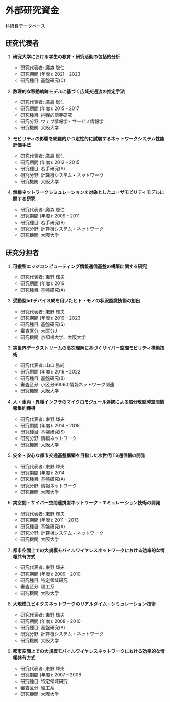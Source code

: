 # 外部研究資金
[科研費データベース](https://nrid.nii.ac.jp/ja/nrid/1000090506544/)

## 研究代表者
1. **研究大学における学生の教育・研究活動の包括的分析**
   - 研究代表者: 廣森 聡仁
   - 研究期間 (年度): 2021 – 2023
   - 研究種目: 基盤研究(C)

2. **数理的な移動軌跡モデルに基づく広域交通流の推定手法**
   - 研究代表者: 廣森 聡仁
   - 研究期間 (年度): 2015 – 2017
   - 研究種目: 挑戦的萌芽研究
   - 研究分野: ウェブ情報学・サービス情報学
   - 研究機関: 大阪大学

3. **モビリティの影響を網羅的かつ定性的に試験するネットワークシステム性能評価手法**
   - 研究代表者: 廣森 聡仁
   - 研究期間 (年度): 2012 – 2015
   - 研究種目: 若手研究(A)
   - 研究分野: 計算機システム・ネットワーク
   - 研究機関: 大阪大学

4. **無線ネットワークシミュレーションを対象としたユーザモビリティモデルに関する研究**
   - 研究代表者: 廣森 聡仁
   - 研究期間 (年度): 2009 – 2011
   - 研究種目: 若手研究(B)
   - 研究分野: 計算機システム・ネットワーク
   - 研究機関: 大阪大学

## 研究分担者
1. **可搬型エッジコンピューティング情報通信基盤の構築に関する研究**
   - 研究代表者: 東野 輝夫
   - 研究期間 (年度): 2019
   - 研究種目: 基盤研究(A)

2. **受動型IoTデバイス網を用いたヒト・モノの状況認識技術の創出**
   - 研究代表者: 東野 輝夫
   - 研究期間 (年度): 2019 – 2023
   - 研究種目: 基盤研究(S)
   - 審査区分: 大区分J
   - 研究機関: 京都橘大学、大阪大学

3. **実世界データストリームの高次理解に基づくサイバー空間モビリティ構築技術**
   - 研究代表者: 山口 弘純
   - 研究期間 (年度): 2019 – 2022
   - 研究種目: 基盤研究(B)
   - 審査区分: 小区分60060:情報ネットワーク関連
   - 研究機関: 大阪大学

4. **人・車両・異種インフラのマイクロモジュール連携による超分散型時空間情報集約機構**
   - 研究代表者: 東野 輝夫
   - 研究期間 (年度): 2014 – 2018
   - 研究種目: 基盤研究(S)
   - 研究分野: 情報ネットワーク
   - 研究機関: 大阪大学

5. **安全・安心な都市交通基盤構築を目指した次世代ITS通信網の開発**
   - 研究代表者: 東野 輝夫
   - 研究期間 (年度): 2014
   - 研究種目: 基盤研究(A)
   - 研究分野: 情報ネットワーク
   - 研究機関: 大阪大学

6. **実空間・サイバー空間連携型ネットワーク・エミュレーション技術の開発**
   - 研究代表者: 東野 輝夫
   - 研究期間 (年度): 2011 – 2013
   - 研究種目: 基盤研究(A)
   - 研究分野: 計算機システム・ネットワーク
   - 研究機関: 大阪大学

7. **都市空間上での大規模モバイルワイヤレスネットワークにおける効率的な情報共有方式**
   - 研究代表者: 東野 輝夫
   - 研究期間 (年度): 2009 – 2010
   - 研究種目: 特定領域研究
   - 審査区分: 理工系
   - 研究機関: 大阪大学

8. **大規模ユビキタスネットワークのリアルタイム・シミュレーション技術**
   - 研究代表者: 東野 輝夫
   - 研究期間 (年度): 2008 – 2010
   - 研究種目: 基盤研究(A)
   - 研究分野: 計算機システム・ネットワーク
   - 研究機関: 大阪大学

9. **都市空間上での大規模モバイルワイヤレスネットワークにおける効率的な情報共有方式**
   - 研究代表者: 東野 輝夫
   - 研究期間 (年度): 2007 – 2008
   - 研究種目: 特定領域研究
   - 審査区分: 理工系
   - 研究機関: 大阪大学